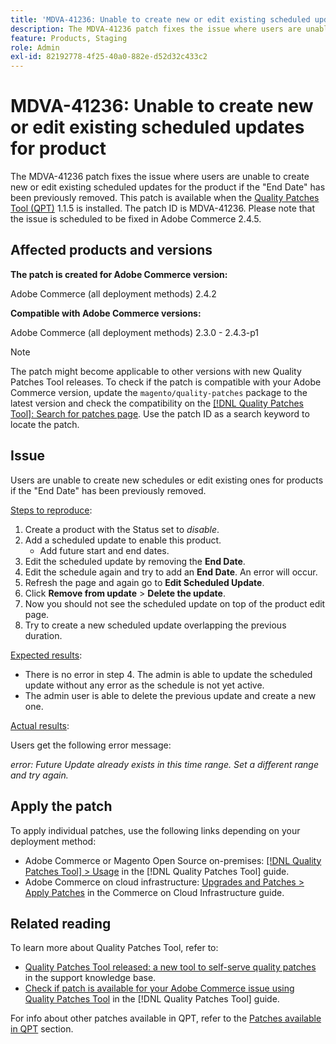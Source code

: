 ```yaml
---
title: 'MDVA-41236: Unable to create new or edit existing scheduled updates for product'
description: The MDVA-41236 patch fixes the issue where users are unable to create new or edit existing scheduled updates for the product if the "End Date" has been previously removed. This patch is available when the [Quality Patches Tool (QPT)](https://experienceleague.adobe.com/en/docs/commerce-knowledge-base/kb/announcements/commerce-announcements/magento-quality-patches-released-new-tool-to-self-serve-quality-patches) 1.1.5 is installed. The patch ID is MDVA-41236. Please note that the issue is scheduled to be fixed in Adobe Commerce 2.4.5.
feature: Products, Staging
role: Admin
exl-id: 82192778-4f25-40a0-882e-d52d32c433c2
---
```

# MDVA-41236: Unable to create new or edit existing scheduled updates for product

The MDVA-41236 patch fixes the issue where users are unable to create new or edit existing scheduled updates for the product if the "End Date" has been previously removed. This patch is available when the [Quality Patches Tool (QPT)](https://experienceleague.adobe.com/en/docs/commerce-knowledge-base/kb/announcements/commerce-announcements/magento-quality-patches-released-new-tool-to-self-serve-quality-patches) 1.1.5 is installed. The patch ID is MDVA-41236. Please note that the issue is scheduled to be fixed in Adobe Commerce 2.4.5.

## Affected products and versions

**The patch is created for Adobe Commerce version:**

Adobe Commerce (all deployment methods) 2.4.2

**Compatible with Adobe Commerce versions:**

Adobe Commerce (all deployment methods) 2.3.0 - 2.4.3-p1

>[!NOTE]
>
>The patch might become applicable to other versions with new Quality Patches Tool releases. To check if the patch is compatible with your Adobe Commerce version, update the `magento/quality-patches` package to the latest version and check the compatibility on the [[!DNL Quality Patches Tool]: Search for patches page](https://experienceleague.adobe.com/en/docs/commerce-knowledge-base/kb/announcements/commerce-announcements/magento-quality-patches-released-new-tool-to-self-serve-quality-patches). Use the patch ID as a search keyword to locate the patch.

## Issue

Users are unable to create new schedules or edit existing ones for products if the "End Date" has been previously removed.

<u>Steps to reproduce</u>:

1. Create a product with the Status set to *disable*.
1. Add a scheduled update to enable this product.
    * Add future start and end dates.
1. Edit the scheduled update by removing the **End Date**.
1. Edit the schedule again and try to add an **End Date**. An error will occur.
1. Refresh the page and again go to **Edit Scheduled Update**.
1. Click **Remove from update** > **Delete the update**.
1. Now you should not see the scheduled update on top of the product edit page.
1. Try to create a new scheduled update overlapping the previous duration.

<u>Expected results</u>:

* There is no error in step 4. The admin is able to update the scheduled update without any error as the schedule is not yet active.
* The admin user is able to delete the previous update and create a new one.

<u>Actual results</u>:

Users get the following error message:

*error: Future Update already exists in this time range. Set a different range and try again.*


## Apply the patch

To apply individual patches, use the following links depending on your deployment method:

* Adobe Commerce or Magento Open Source on-premises: [[!DNL Quality Patches Tool] > Usage](/help/tools/quality-patches-tool/usage.md) in the [!DNL Quality Patches Tool] guide.
* Adobe Commerce on cloud infrastructure: [Upgrades and Patches > Apply Patches](https://experienceleague.adobe.com/docs/commerce-cloud-service/user-guide/develop/upgrade/apply-patches.html) in the Commerce on Cloud Infrastructure guide.

## Related reading

To learn more about Quality Patches Tool, refer to:

* [Quality Patches Tool released: a new tool to self-serve quality patches](https://experienceleague.adobe.com/en/docs/commerce-knowledge-base/kb/announcements/commerce-announcements/magento-quality-patches-released-new-tool-to-self-serve-quality-patches) in the support knowledge base.
* [Check if patch is available for your Adobe Commerce issue using Quality Patches Tool](/help/tools/quality-patches-tool/patches-available-in-qpt/check-patch-for-magento-issue-with-magento-quality-patches.md) in the [!DNL Quality Patches Tool] guide.

For info about other patches available in QPT, refer to the [Patches available in QPT](https://experienceleague.adobe.com/tools/commerce-quality-patches/index.html) section.
